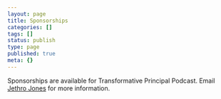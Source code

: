 ```yaml
---
layout: page
title: Sponsorships
categories: []
tags: []
status: publish
type: page
published: true
meta: {}
---
```

Sponsorships are available for Transformative Principal Podcast. Email 
[Jethro Jones](mailto:jethro@paperlessprincipal.com) for more information.
